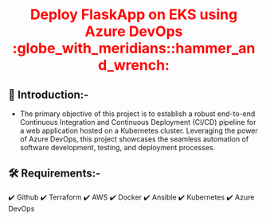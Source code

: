 <div align="center">
  <h1 style="color: red;">Deploy FlaskApp on EKS using Azure DevOps :globe_with_meridians::hammer_and_wrench:</h1>
</div>

## :star2: Introduction:-
- The primary objective of this project is to establish a robust end-to-end Continuous Integration and Continuous Deployment (CI/CD) pipeline for a web application hosted on a Kubernetes cluster. Leveraging the power of Azure DevOps, this project showcases the seamless automation of software development, testing, and deployment processes.

## :hammer_and_wrench: Requirements:-
:heavy_check_mark: Github
:heavy_check_mark: Terraform
:heavy_check_mark: AWS
:heavy_check_mark: Docker 
:heavy_check_mark: Ansible
:heavy_check_mark: Kubernetes
:heavy_check_mark: Azure DevOps
